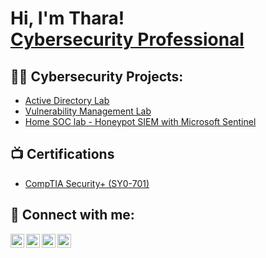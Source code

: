 <h1>Hi, I'm Thara! <br/><a href="https://www.linkedin.com/in/thara-sekar-050518102/">Cybersecurity Professional</a>

<h2>👨‍💻 Cybersecurity Projects:</h2>

  - [Active Directory Lab](https://github.com/TharaSekar/ActiveDirectoryLab)
  - [Vulnerability Management Lab](https://github.com/TharaSekar/VulnerabilityManagement)
  - [Home SOC lab - Honeypot SIEM with Microsoft Sentinel](https://github.com/TharaSekar/HomeSOCLab-HoneypotSIEM-with-MicrosoftSentinel)

<h2>📺 Certifications</h2>

- [CompTIA Security+ (SY0-701)](https://www.credly.com/badges/47972e08-9f30-4b39-9c87-f24e783705a5)

<h2> 🤳 Connect with me:</h2>

[<img align="left" alt="JoshMadakor | YouTube" width="22px" src="https://cdn.jsdelivr.net/npm/simple-icons@v3/icons/youtube.svg" />][youtube]
[<img align="left" alt="JoshMadakor | Twitter" width="22px" src="https://cdn.jsdelivr.net/npm/simple-icons@v3/icons/twitter.svg" />][twitter]
[<img align="left" alt="JoshMadakor | LinkedIn" width="22px" src="https://cdn.jsdelivr.net/npm/simple-icons@v3/icons/linkedin.svg" />][linkedin]
[<img align="left" alt="JoshMadakor | Instagram" width="22px" src="https://cdn.jsdelivr.net/npm/simple-icons@v3/icons/instagram.svg" />][instagram]

[twitter]: https://twitter.com/joshmadakor
[youtube]: https://www.youtube.com/c/joshmadakor
[instagram]: https://www.instagram.com/joshmadakor/
[linkedin]: https://www.linkedin.com/in/thara-sekar-050518102/


